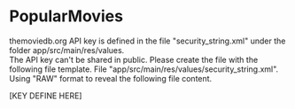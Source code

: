 # PopularMovies

themoviedb.org API key is defined in the file "security_string.xml" under the folder app/src/main/res/values.  
The API key can't be shared in public.  Please create the file with the following file template.
File "app/src/main/res/values/security_string.xml".  Using "RAW" format to reveal the following file content. 

<resources>
    <string name="API_key">[KEY DEFINE HERE]</string>
</resources>
